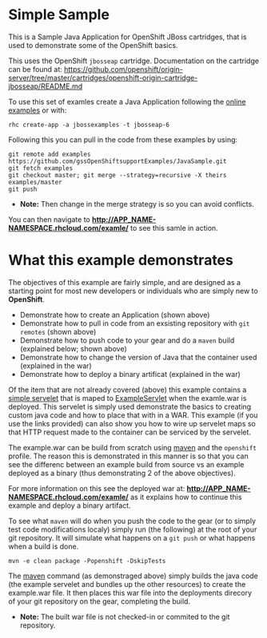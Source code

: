 Simple Sample
==========

This is a Sample Java Application for OpenShift JBoss cartridges, that is used to demonstrate some of the 
OpenShift basics. 

This uses the OpenShift `jbosseap` cartridge. Documentation on the cartridge can be found at: 
https://github.com/openshift/origin-server/tree/master/cartridges/openshift-origin-cartridge-jbosseap/README.md

To use this set of examles create a Java Application following the 
[online examples](https://www.openshift.com/get-started/) or with:

```
rhc create-app -a jbossexamples -t jbosseap-6
```
Following this you can pull in the code from these examples by using:

```
git remote add examples https://github.com/gssOpenShiftsupportExamples/JavaSample.git
git fetch examples
git checkout master; git merge --strategy=recursive -X theirs examples/master
git push
```
- **Note:** Then change in the merge strategy is so you can avoid conflicts. 

You can then navigate to **http://APP_NAME-NAMESPACE.rhcloud.com/examle/** to see this samle in action.

What this example demonstrates
==========

The objectives of this example are fairly simple, and are designed as a starting point for most new developers 
or individuals who are simply new to **OpenShift**. 
- Demonstrate how to create an Application (shown above) 
- Demonstrate how to pull in code from an exsisting repository with `git remotes` (shown above)
- Demonstrate how to push code to your gear and do a `maven` build (explained below; shown above)
- Demonstrate how to change the version of Java that the container used (explained in the war)
- Demonstrate how to deploy a binary artificat (explained in the war)

Of the item that are not already covered (above) this example contains a 
[simple servelet](https://github.com/gssOpenShiftsupportExamples/JavaSample/blob/master/src/main/java/Sample.java) 
that is maped to 
[ExampleServlet](https://github.com/gssOpenShiftsupportExamples/JavaSample/blob/master/src/main/webapp/WEB-INF/web.xml#L18-L26)
when the examle.war is deployed. This servelet is simply used demonstrate the basics to creating 
custom java code and how to place that with in a WAR. This example (if you use the links provided) can also show you 
how to wire up servelet maps so that HTTP request made to the container can be serviced by the servelet. 

The example.war can be build from scratch using 
[maven](https://github.com/gssOpenShiftsupportExamples/JavaSample/blob/master/pom.xml#L65) and the `openshift` profile. 
The reason this is demonstrated in this manner is so that you can see the differenc between an example build from 
source vs an example deployed as a binary (thus demonstrating 2 of the above objectives). 

For more information on this 
see the deployed war at: **http://APP_NAME-NAMESPACE.rhcloud.com/examle/** as it explains how to continue this example
and deploy a binary artifact. 

To see what `maven` will do when you push the code to the gear (or to simply test code modifications localy) simply run 
(the following) at the root of your git repository. It will simulate what happens on a `git push` or what happens when a
build is done. 

```
mvn -e clean package -Popenshift -DskipTests
```

The [maven](https://github.com/gssOpenShiftsupportExamples/JavaSample/blob/master/pom.xml#L65) command (as demonstraged 
above) simply builds the java code (the example servelet and bundles up the other resources) to create the 
example.war file. It then places this war file into the deployments direcory of your git repository on the gear, 
completing the build. 

- **Note:** The built war file is not checked-in or commited to the git repository. 
